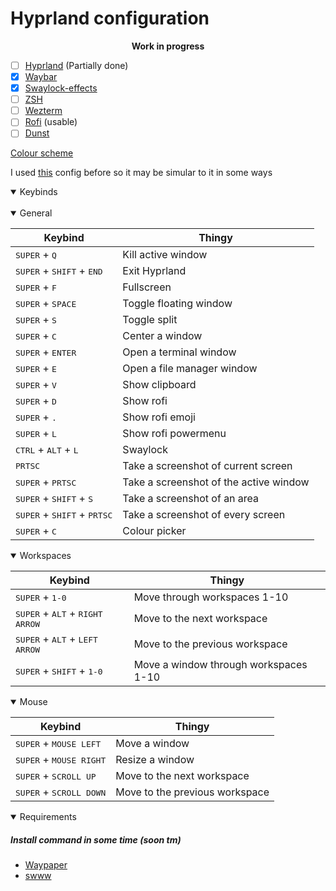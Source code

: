 # Hyprland configuration
<center><b>Work in progress</b></center>

- [ ] [Hyprland](https://github.com/hyprwm/Hyprland) (Partially done)
- [x] [Waybar](https://github.com/Alexays/Waybar)
- [x] [Swaylock-effects](https://github.com/mortie/swaylock-effects)
- [ ] [ZSH](https://github.com/ohmyzsh/ohmyzsh)
- [ ] [Wezterm](https://github.com/wez/wezterm)
- [ ] [Rofi](https://github.com/davatorium/rofi) (usable)
- [ ] [Dunst](https://github.com/dunst-project/dunst)

[Colour scheme](https://github.com/morhetz/gruvbox)

I used [this](https://github.com/linuxmobile/hyprland-dots) config before so it may be simular to it in some ways

<details open>
<summary>Keybinds</summary>
<br/>
<details open>
<summary>General</summary>

| Keybind | Thingy |
|---------|--------|
<kbd>SUPER</kbd> + <kbd>Q</kbd> | Kill active window
<kbd>SUPER</kbd> + <kbd>SHIFT</kbd> + <kbd>END</kbd> | Exit Hyprland
<kbd>SUPER</kbd> + <kbd>F</kbd> | Fullscreen
<kbd>SUPER</kbd> + <kbd>SPACE</kbd> | Toggle floating window
<kbd>SUPER</kbd> + <kbd>S</kbd> | Toggle split
<kbd>SUPER</kbd> + <kbd>C</kbd> | Center a window
<kbd>SUPER</kbd> + <kbd>ENTER</kbd> | Open a terminal window
<kbd>SUPER</kbd> + <kbd>E</kbd> | Open a file manager window
<kbd>SUPER</kbd> + <kbd>V</kbd> | Show clipboard
<kbd>SUPER</kbd> + <kbd>D</kbd> | Show rofi
<kbd>SUPER</kbd> + <kbd>.</kbd> | Show rofi emoji
<kbd>SUPER</kbd> + <kbd>L</kbd> | Show rofi powermenu
<kbd>CTRL</kbd> + <kbd>ALT</kbd> + <kbd>L</kbd> | Swaylock
<kbd>PRTSC</kbd> | Take a screenshot of current screen
<kbd>SUPER</kbd> + <kbd>PRTSC</kbd> | Take a screenshot of the active window
<kbd>SUPER</kbd> + <kbd>SHIFT</kbd> + <kbd>S</kbd> | Take a screenshot of an area
<kbd>SUPER</kbd> + <kbd>SHIFT</kbd> + <kbd>PRTSC</kbd> | Take a screenshot of every screen
<kbd>SUPER</kbd> + <kbd>C</kbd> | Colour picker
</details>
<details open>
<summary>Workspaces</summary>

| Keybind | Thingy |
|---------|--------|
<kbd>SUPER</kbd> + <kbd>1-0</kbd> | Move through workspaces 1-10
<kbd>SUPER</kbd> + <kbd>ALT</kbd> + <kbd>RIGHT ARROW</kbd> | Move to the next workspace
<kbd>SUPER</kbd> + <kbd>ALT</kbd> + <kbd>LEFT ARROW</kbd> | Move to the previous workspace
<kbd>SUPER</kbd> + <kbd>SHIFT</kbd> + <kbd>1-0</kbd> | Move a window through workspaces 1-10
</details>
<details open>
<summary>Mouse</summary>

| Keybind | Thingy |
|---------|--------|
<kbd>SUPER</kbd> + <kbd>MOUSE LEFT</kbd> | Move a window
<kbd>SUPER</kbd> + <kbd>MOUSE RIGHT</kbd> | Resize a window
<kbd>SUPER</kbd> + <kbd>SCROLL UP</kbd> | Move to the next workspace
<kbd>SUPER</kbd> + <kbd>SCROLL DOWN</kbd> | Move to the previous workspace
</details>
</details>

<details open>
<summary>Requirements</summary>

##### Install command in some time (soon tm)
- [Waypaper](https://github.com/anufrievroman/waypaper)
- [swww](https://github.com/Horus645/swww)
</details>
